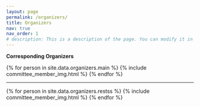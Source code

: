 ```yaml
---
layout: page
permalink: /organizers/
title: Organizers
nav: true
nav_order: 1
# description: This is a description of the page. You can modify it in 'pages/_cv.md'. You can also change or remove the top pdf download button.
---
```

**Corresponding Organizers**

<div class="img_group">
{% for person in site.data.organizers.main %}
    {% include committee_member_img.html %}
{% endfor %}
</div>

--------------

<div class="img_group">
{% for person in site.data.organizers.restss %}
    {% include committee_member_img.html %}
{% endfor %}
</div>